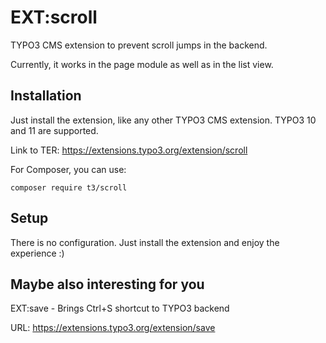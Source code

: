 # EXT:scroll

TYPO3 CMS extension to prevent scroll jumps in the backend. 

Currently, it works in the page module as well as in the list view.



## Installation

Just install the extension, like any other TYPO3 CMS extension. TYPO3 10 and 11 are supported.

Link to TER: https://extensions.typo3.org/extension/scroll

For Composer, you can use:
```
composer require t3/scroll
```


## Setup

There is no configuration. Just install the extension and enjoy the experience :)


## Maybe also interesting for you

EXT:save - Brings Ctrl+S shortcut to TYPO3 backend

URL: https://extensions.typo3.org/extension/save
